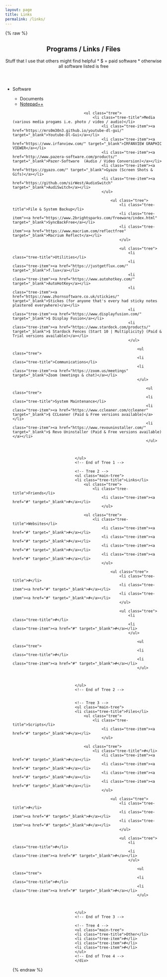 ```yaml
---
layout: page
title: Links
permalink: /links/
---
```

{% raw %}
					<header>
					<h2>Programs / Links / Files</h2>
					<p>Stuff that I use that others might find helpful * $ = paid software * otherwise all software listed is free</p>
					</header>
						<!-- <div class="container"> -->
							<div class="filetree">
								<ul class="main-tree">
								<li class="tree-title">Software</li>
									<ul class="tree">
										<li class="tree-title">Documents</li>
											<li class="tree-item"><a href="https://notepad-plus-plus.org/" target="_blank">Notepad++</a></li>
											</ul>
											
									<ul class="tree">
										<li class="tree-title">Media (various media progams i.e. photo / video / audio)</li>
											<li class="tree-item"><a href="https://mrs0m30n3.github.io/youtube-dl-gui/" target="_blank">Youtube-Dl-Gui</a></li>
											<li class="tree-item"><a href="https://www.irfanview.com/" target="_blank">IRFANVIEW GRAPHIC VIEWER</a></li>
											<li class="tree-item"><a href="http://www.pazera-software.com/products/" target="_blank">Pazer-Software  (Audio / Video Conversion)</a></li>
											<li class="tree-item"><a href="https://gyazo.com/" target="_blank">Gyazo (Screen Shots & Gifs)</a></li>
											<li class="tree-item"><a href="https://github.com/sirWest/AudioSwitch" target="_blank">AudiSwitch</a></li>
											</ul>
											
												<ul class="tree">		
													<li class="tree-title">File & System Backup</li>
													<li class="tree-item"><a href="https://www.2brightsparks.com/freeware/index.html" target="_blank">SyncBackFree</a></li>
													<li class="tree-item"><a href="https://www.macrium.com/reflectfree" target="_blank">Macrium Reflect</a></li>
													</ul>
													
													<ul class="tree">
														<li class="tree-title">Utilities</li>
														<li class="tree-item"><a href="https://justgetflux.com/" target="_blank">f.lux</a></li>
														<li class="tree-item"><a href="https://www.autohotkey.com/" target="_blank">AutoHotKey</a></li>
														<li class="tree-item"><a href="https://www.zhornsoftware.co.uk/stickies/" target="_blank">Stickes (for anyone that's every had sticky notes plastered everywhere)</a></li>
														<li class="tree-item"><a href="https://www.displayfusion.com/" target="_blank">$ Display Fusion</a></li>
														<li class="tree-item"><a href="https://www.stardock.com/products/" target="_blank">$ Stardock Fences (Start 10 | Multiplicity} (Paid & Trial versions available)</a></li>
														</ul>
														
															<ul class="tree">
															<li class="tree-title">Communications</li>
															<li class="tree-item"><a href="https://zoom.us/meetings" target="_blank">Zoom (meetings & chat)</a></li>
															</ul>
															
																<ul class="tree">
																<li class="tree-title">System Maintenance</li>
																<li class="tree-item"><a href="https://www.ccleaner.com/ccleaner" target="_blank">$ CCLeaner (Paid & Free versions available)</a></li>
																<li class="tree-item"><a href="https://www.revouninstaller.com/" target="_blank">$ Revo Uninstaller (Paid & Free versions available)</a></li>
																</ul>
									
												
													
								</ul>							
								<!-- End of Tree 1 -->

								<!-- Tree 2 -->
								<ul class="main-tree">
								<li class="tree-title">Links</li>
									<ul class="tree">
										<li class="tree-title">Friends</li>
											<li class="tree-item"><a href="#" target="_blank">#</a></li>
											</ul>
											
									<ul class="tree">
										<li class="tree-title">Websites</li>
											<li class="tree-item"><a href="#" target="_blank">#</a></li>
											<li class="tree-item"><a href="#" target="_blank">#</a></li>
											<li class="tree-item"><a href="#" target="_blank">#</a></li>
											<li class="tree-item"><a href="#" target="_blank">#</a></li>
											</ul>
											
												<ul class="tree">		
													<li class="tree-title">#</li>
													<li class="tree-item"><a href="#" target="_blank">#</a></li>
													<li class="tree-item"><a href="#" target="_blank">#</a></li>
													</ul>
													
													<ul class="tree">
														<li class="tree-title">#</li>
														<li class="tree-item"><a href="#" target="_blank">#</a></li>
														</ul>
														
															<ul class="tree">
															<li class="tree-title">#</li>
															<li class="tree-item"><a href="#" target="_blank">#</a></li>
															</ul>
									
												
													
								</ul>							
								<!-- End of Tree 2 -->


								<!-- Tree 3 -->
								<ul class="main-tree">
								<li class="tree-title">Files</li>
									<ul class="tree">
										<li class="tree-title">Scripts</li>
											<li class="tree-item"><a href="#" target="_blank">#</a></li>
											</ul>
											
									<ul class="tree">
										<li class="tree-title">#</li>
											<li class="tree-item"><a href="#" target="_blank">#</a></li>
											<li class="tree-item"><a href="#" target="_blank">#</a></li>
											<li class="tree-item"><a href="#" target="_blank">#</a></li>
											<li class="tree-item"><a href="#" target="_blank">#</a></li>
											</ul>
											
												<ul class="tree">		
													<li class="tree-title">#</li>
													<li class="tree-item"><a href="#" target="_blank">#</a></li>
													<li class="tree-item"><a href="#" target="_blank">#</a></li>
													</ul>
													
													<ul class="tree">
														<li class="tree-title">#</li>
														<li class="tree-item"><a href="#" target="_blank">#</a></li>
														</ul>
														
															<ul class="tree">
															<li class="tree-title">#</li>
															<li class="tree-item"><a href="#" target="_blank">#</a></li>
															</ul>
									
												
													
								</ul>							
								<!-- End of Tree 3 -->

								<!-- Tree 4 -->
								<ul class="main-tree">
								<li class="tree-title">Other</li>
								<li class="tree-item">#</li>
								<li class="tree-item">#</li>
								<li class="tree-item">#</li>
								</ul>
								<!-- End of Tree 4 -->
								</div>
{% endraw %}